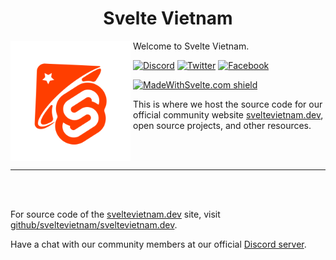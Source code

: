 <div align="center">

# Svelte Vietnam

</div>

<img src="https://raw.githubusercontent.com/sveltevietnam/branding/main/sveltevietnam-logo.png" align="left" width="192" height="192"/>
<img align="left" width="0" height="192" hspace="2" vspace="2" />

Welcome to Svelte Vietnam.

[![Discord][sveltevietnam.discord.badge]][sveltevietnam.discord] [![Twitter][sveltevietnam.twitter.badge]][sveltevietnam.twitter] [![Facebook][sveltevietnam.facebook.badge]][sveltevietnam.facebook]

[![MadeWithSvelte.com shield][socials.madewithsvelte.badge]][socials.madewithsvelte]

This is where we host the source code for our official community website [sveltevietnam.dev], open source projects, and other resources.

<br />
<br />

---
<br />
<br />

For source code of the [sveltevietnam.dev] site, visit [github/sveltevietnam/sveltevietnam.dev][sveltevietnam.dev repo].

Have a chat with our community members at our official [Discord server](sveltevietnam.discord).

[sveltevietnam.discord.badge]: https://img.shields.io/discord/1066621936546877450?color=7289da&label=Discord&logo=discord&style=for-the-badge
[sveltevietnam.discord]: https://discord.gg/Rtv2xwhz7d
[sveltevietnam.facebook]: https://www.facebook.com/sveltevietnam
[sveltevietnam.facebook.badge]: https://img.shields.io/static/v1?label=&message=sveltevietnam&color=4267B2&logoColor=white&style=for-the-badge&logo=facebook
[sveltevietnam.twitter]: https://twitter.com/sveltevietnam
[sveltevietnam.twitter.badge]: https://img.shields.io/static/v1?label=&message=sveltevietnam&color=1DA1F2&logoColor=white&style=for-the-badge&logo=twitter
[sveltevietnam.dev]: https://sveltevietnam.dev
[sveltevietnam.dev repo]: https://github.com/sveltevietnam/sveltevietnam.dev
[socials.madewithsvelte]: https://madewithsvelte.com/p/svelte-vietnam/shield-link
[socials.madewithsvelte.badge]: https://madewithsvelte.com/storage/repo-shields/4786-shield.svg
